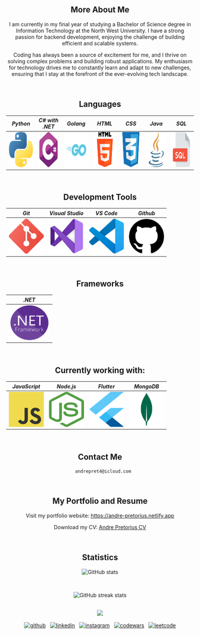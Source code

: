 

<div align="center">

## More About Me
I am currently in my final year of studying a Bachelor of Science degree in Information Technology at the North West University. I have a strong passion for backend development, enjoying the challenge of building efficient and scalable systems.

Coding has always been a source of excitement for me, and I thrive on solving complex problems and building robust applications. My enthusiasm for technology drives me to constantly learn and adapt to new challenges, ensuring that I stay at the forefront of the ever-evolving tech landscape.

</div>  

<br style="line-height: 3em;">

<div align="center">
  
## Languages

| *Python*   | *C# with .NET*   | *Golang* | *HTML*   | *CSS*  | *Java* | *SQL*        |
|----------|------------|--------|----------|--------------|------------|------------|
| <img src="Assets/python.png" width=93.81 height=93.81> | <img src="Assets/C-sharp.png" width=93.81 height=93.81> | <img src="Assets/Go-Logo_LightBlue.png" width=93.81 height=93.81> | <img src="Assets/html.png" width=93.81 height=93.81> | <img src="Assets/CSS.png" width=93.81 height=93.81> | <img src="Assets/Java.png" width=93.81 height=93.81> | <img src="Assets/SQL.png" width=93.81 height=93.81> |  

</div>  

<br style="line-height: 3em;">

<div align="center">
  
## Development Tools

| *Git*   | *Visual Studio* | *VS Code* | *Github* |
|----------|--------------|------------|---------|
| <img src="Assets/git.png" width=93.81 height=93.81> | <img src="Assets/Visual Studio.jpeg" width=93.81 height=93.81> | <img src="Assets/vsCode.png" width=93.81 height=93.81> | <img src="Assets/github.png" width=93.81 height=93.81> |

</div> 

<br style="line-height: 3em;">

<div align="center">
  
## Frameworks

| *.NET*   |
|----------|
| <img src="Assets/dot-NET-FW.png" width=110 height=93.81> |

</div>   

<br style="line-height: 3em;">

<div align="center">
  
## Currently working with:

| *JavaScript*   | *Node.js* | *Flutter* | *MongoDB* |
|----------|--------------|------------|---------|
| <img src="Assets/JavaScript.png" width=93.81 height=93.81> | <img src="Assets/NodeJs.png" width=93.81 height=93.81> | <img src="Assets/Flutter.png" width=93.81 height=93.81> | <img src="Assets/Mongo.png" width=93.81 height=93.81> |

</div> 

<br style="line-height: 3em;">

<div align="center">

## Contact Me

<pre>
  <code id="email-command">andrepret4@icloud.com</code>
</pre>

</div>

<br style="line-height: 3em;">

<div align="center">

## My Portfolio and Resume

Visit my portfolio website: https://andre-pretorius.netlify.app  

Download my CV: [Andre Pretorius CV](https://github.com/AndreP04/AndreP04/blob/main/Assets/Andre%20Pretorius%20CV.pdf)  

</div>

<br style="line-height: 3em;">

<div align="center">

## Statistics

![GitHub stats](https://github-readme-stats.vercel.app/api?username=AndreP04&show_icons=true&count_private=true,html&theme=algolia)

<br style="line-height: 3em;">

![GitHub streak stats](https://streak-stats.demolab.com/?user=AndreP04&,html&theme=algolia)

</div>

<br style="line-height: 3em;">

<div align="center">
  <img src="https://github.com/user-attachments/assets/01db191b-6a31-42f0-aa92-2d72d6ea82e7" />
</div>  

<p align="center">
  <a href="https://github.com/AndreP04"><img src='https://upload.wikimedia.org/wikipedia/commons/9/91/Octicons-mark-github.svg' alt='github' height='40'></a>&nbsp;&nbsp;
  <a href="https://www.linkedin.com/in/andre-pretorius-680592285/"><img src='https://upload.wikimedia.org/wikipedia/commons/c/ca/LinkedIn_logo_initials.png' alt='linkedin' height='40'></a>&nbsp;&nbsp;
  <a href="https://www.instagram.com/_andrepretorius_/"><img src='https://upload.wikimedia.org/wikipedia/commons/a/a5/Instagram_icon.png' alt='instagram' height='40'></a>&nbsp;&nbsp;
  <a href="https://www.codewars.com/users/AndreP04"><img src='https://raw.githubusercontent.com/simple-icons/simple-icons/develop/icons/codewars.svg' alt='codewars' height='40'></a>&nbsp;&nbsp;
  <a href="https://leetcode.com/u/AndrePret04/"><img src='https://upload.wikimedia.org/wikipedia/commons/1/19/LeetCode_logo_black.png' alt='leetcode' height='40'></a>
</p>
